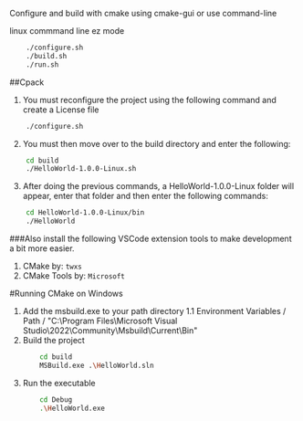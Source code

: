 Configure and build with cmake using cmake-gui or use command-line

linux commmand line ez mode
```sh
    ./configure.sh 
    ./build.sh
    ./run.sh
```

##Cpack
1. You must reconfigure the project using the following command and create a License file
```sh
    ./configure.sh
```
2. You must then move over to the build directory and enter the following: 
```sh 
    cd build
    ./HelloWorld-1.0.0-Linux.sh
```
3. After doing the previous commands, a HelloWorld-1.0.0-Linux folder will appear, enter that folder and then enter the following commands:
```sh
    cd HelloWorld-1.0.0-Linux/bin
    ./HelloWorld
```

###Also install the following VSCode extension tools to make development a bit more easier.
1. CMake by: `twxs`
2. CMake Tools by: `Microsoft`

#Running CMake on Windows 
1. Add the msbuild.exe to your path directory
    1.1 Environment Variables / Path / "C:\Program Files\Microsoft Visual Studio\2022\Community\Msbuild\Current\Bin"
2. Build the project
    ```sh
        cd build
        MSBuild.exe .\HelloWorld.sln
    ```
3. Run the executable 
    ```sh
        cd Debug
        .\HelloWorld.exe
    ```
